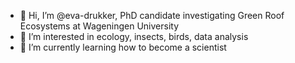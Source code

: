 - 👋 Hi, I’m @eva-drukker, PhD candidate investigating Green Roof Ecosystems at Wageningen University
- 👀 I’m interested in ecology, insects, birds, data analysis
- 🌱 I’m currently learning how to become a scientist


